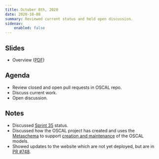 ```yaml
---
title: October 8th, 2020
date: 2020-10-08
summary: Reviewed current status and held open discussion.
sidenav:
    enabled: false
---
```


## Slides

- Overview ([PDF](../slides-2020-10-08.pdf))

## Agenda

- Review closed and open pull requests in OSCAL repo.
- Discuss current work.
- Open discussion.

## Notes

- Discussed [Sprint 35](https://github.com/usnistgov/OSCAL/projects/34) status.
- Discussed how the OSCAL project has created and uses the [Metaschema](https://pages.nist.gov/metaschema/) to support [creation and maintenance](https://pages.nist.gov/OSCAL/documentation/schema/model-concepts/#modeling-approach) of the OSCAL models.
- Showed updates to the website which are not yet deployed, but are in [PR #748](https://github.com/usnistgov/OSCAL/pull/748).